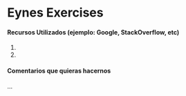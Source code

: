 # Eynes Exercises

#### Recursos Utilizados (ejemplo: Google, StackOverflow, etc)
1. 
2. 

#### Comentarios que quieras hacernos
...
